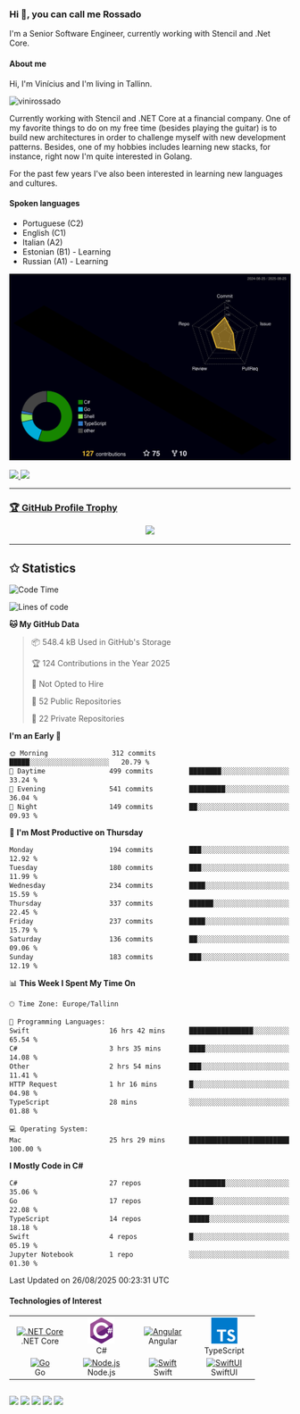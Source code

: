 ### Hi 👋, you can call me Rossado
I'm a Senior Software Engineer, currently working with Stencil and .Net Core.

#### About me
Hi, I'm Vinícius and I'm living in Tallinn.

<p align="left"> <img src="https://komarev.com/ghpvc/?username=vinirossado&label=Profile%20views&color=0e75b6&style=flat" alt="vinirossado" /> </p>

Currently working with Stencil and .NET Core at a financial company. One of my favorite things to do on my free time (besides playing the guitar) is to build new architectures in order to challenge myself with new development patterns. Besides, one of my hobbies includes learning new stacks, for instance, right now I'm quite interested in Golang.

For the past few years I've also been interested in learning new languages and cultures.

#### Spoken languages
- Portuguese (C2)
- English (C1)
- Italian (A2)
- Estonian (B1) - Learning
- Russian (A1) - Learning
  
![Status](./profile-3d-contrib/profile-night-rainbow.svg)

 <div>
  <a href="https://github.com/Vinirossado">
  <img height="180em" src="https://github-readme-stats.vercel.app/api?username=vinirossado&show_icons=true&theme=dracula&include_all_commits=true&count_private=true"/>
  <img height="180em" src="https://github-readme-stats.vercel.app/api/top-langs/?username=vinirossado&layout=compact&langs_count=7&theme=dracula"/>
</div>

--- 

### 🏆 GitHub Profile Trophy

<p align="center">
  <a
    href="https://github.com/ryo-ma/github-profile-trophy"
    title="repositório de troféus"
  >
    <img
      width="1000"
      src="https://github-profile-trophy.vercel.app/?username=vinirossado&column=7&theme=darkhub&no-frame=true&no-bg=true"
    />
  </a>
</p>

---

## ✩ Statistics
<!--START_SECTION:waka-->
![Code Time](http://img.shields.io/badge/Code%20Time-2%2C787%20hrs%2057%20mins-blue)

![Lines of code](https://img.shields.io/badge/From%20Hello%20World%20I%27ve%20Written-1.1%20million%20lines%20of%20code-blue)

**🐱 My GitHub Data** 

> 📦 548.4 kB Used in GitHub's Storage 
 > 
> 🏆 124 Contributions in the Year 2025
 > 
> 🚫 Not Opted to Hire
 > 
> 📜 52 Public Repositories 
 > 
> 🔑 22 Private Repositories 
 > 
**I'm an Early 🐤** 

```text
🌞 Morning                312 commits         █████░░░░░░░░░░░░░░░░░░░░   20.79 % 
🌆 Daytime                499 commits         ████████░░░░░░░░░░░░░░░░░   33.24 % 
🌃 Evening                541 commits         █████████░░░░░░░░░░░░░░░░   36.04 % 
🌙 Night                  149 commits         ██░░░░░░░░░░░░░░░░░░░░░░░   09.93 % 
```
📅 **I'm Most Productive on Thursday** 

```text
Monday                   194 commits         ███░░░░░░░░░░░░░░░░░░░░░░   12.92 % 
Tuesday                  180 commits         ███░░░░░░░░░░░░░░░░░░░░░░   11.99 % 
Wednesday                234 commits         ████░░░░░░░░░░░░░░░░░░░░░   15.59 % 
Thursday                 337 commits         ██████░░░░░░░░░░░░░░░░░░░   22.45 % 
Friday                   237 commits         ████░░░░░░░░░░░░░░░░░░░░░   15.79 % 
Saturday                 136 commits         ██░░░░░░░░░░░░░░░░░░░░░░░   09.06 % 
Sunday                   183 commits         ███░░░░░░░░░░░░░░░░░░░░░░   12.19 % 
```


📊 **This Week I Spent My Time On** 

```text
🕑︎ Time Zone: Europe/Tallinn

💬 Programming Languages: 
Swift                    16 hrs 42 mins      ████████████████░░░░░░░░░   65.54 % 
C#                       3 hrs 35 mins       ████░░░░░░░░░░░░░░░░░░░░░   14.08 % 
Other                    2 hrs 54 mins       ███░░░░░░░░░░░░░░░░░░░░░░   11.41 % 
HTTP Request             1 hr 16 mins        █░░░░░░░░░░░░░░░░░░░░░░░░   04.98 % 
TypeScript               28 mins             ░░░░░░░░░░░░░░░░░░░░░░░░░   01.88 % 

💻 Operating System: 
Mac                      25 hrs 29 mins      █████████████████████████   100.00 % 
```

**I Mostly Code in C#** 

```text
C#                       27 repos            █████████░░░░░░░░░░░░░░░░   35.06 % 
Go                       17 repos            ██████░░░░░░░░░░░░░░░░░░░   22.08 % 
TypeScript               14 repos            █████░░░░░░░░░░░░░░░░░░░░   18.18 % 
Swift                    4 repos             █░░░░░░░░░░░░░░░░░░░░░░░░   05.19 % 
Jupyter Notebook         1 repo              ░░░░░░░░░░░░░░░░░░░░░░░░░   01.30 % 
```




 Last Updated on 26/08/2025 00:23:31 UTC
<!--END_SECTION:waka-->

#### Technologies of Interest
<div align="center">
  <table>
    <tr>
      <td align="center" width="96">
        <a href="https://github.com/vinirossado?tab=repositories&q=&type=&language=c%23">
          <img src="https://cdn.jsdelivr.net/gh/devicons/devicon/icons/dotnetcore/dotnetcore-original.svg" width="48" height="48" alt=".NET Core" />
        </a>
        <br>.NET Core
      </td>
      <td align="center" width="96">
        <a href="https://github.com/vinirossado?tab=repositories&q=&type=&language=c%23">
          <img src="https://raw.githubusercontent.com/devicons/devicon/master/icons/csharp/csharp-original.svg" width="48" height="48" alt="C#" />
        </a>
        <br>C#
      </td>
      <td align="center" width="96">
        <a href="https://github.com/vinirossado?tab=repositories&q=&type=&language=typescript">
          <img src="https://user-images.githubusercontent.com/25344723/113509430-e438eb80-952b-11eb-9826-6c86e83473d8.png" width="48" height="48" alt="Angular" />
        </a>
        <br>Angular
      </td>
      <td align="center" width="96">
        <a href="https://github.com/vinirossado?tab=repositories&q=&type=&language=typescript">
          <img src="https://raw.githubusercontent.com/devicons/devicon/master/icons/typescript/typescript-plain.svg" width="48" height="48" alt="TypeScript" />
        </a>
        <br>TypeScript
      </td>
    </tr>
    <tr>
      <td align="center" width="96">
        <a href="https://github.com/vinirossado?tab=repositories&q=&type=&language=go">
          <img src="https://cdn.jsdelivr.net/gh/devicons/devicon/icons/go/go-original.svg" width="48" height="48" alt="Go" />
        </a>
        <br>Go
      </td>
      <td align="center" width="96">
        <a href="https://github.com/vinirossado?tab=repositories&q=&type=&language=javascript">
          <img src="https://user-images.githubusercontent.com/25344723/113509706-7f7e9080-952d-11eb-8b35-6a5bfd4cb0e2.png" width="48" height="48" alt="Node.js" />
        </a>
        <br>Node.js
      </td>
      <td align="center" width="96">
        <a href="https://github.com/vinirossado?tab=repositories&q=&type=&language=swift">
          <img src="https://cdn.jsdelivr.net/gh/devicons/devicon/icons/swift/swift-original.svg" width="48" height="48" alt="Swift" />
        </a>
        <br>Swift
      </td>
      <td align="center" width="96">
        <a href="https://github.com/vinirossado?tab=repositories&q=&type=&language=swift">
          <img src="https://developer.apple.com/assets/elements/icons/swiftui/swiftui-96x96_2x.png" width="48" height="48" alt="SwiftUI" />
        </a>
        <br>SwiftUI
      </td>
    </tr>
  </table>
</div>
  
  ##
 
<div> 
  <a href="https://instagram.com/vinirossado" target="_blank"><img src="https://img.shields.io/badge/-Instagram-%23E4405F?style=for-the-badge&logo=instagram&logoColor=white" target="_blank"></a>
 	<a href="https://www.twitch.tv/vrossado2" target="_blank"><img src="https://img.shields.io/badge/Twitch-9146FF?style=for-the-badge&logo=twitch&logoColor=white" target="_blank"></a>
  <a href = "mailto:vinirossado@gmail.com"><img src="https://img.shields.io/badge/-Gmail-%23333?style=for-the-badge&logo=gmail&logoColor=white" target="_blank"></a>
  <a href="https://www.linkedin.com/in/viniciusrossado/" target="_blank"><img src="https://img.shields.io/badge/-LinkedIn-%230077B5?style=for-the-badge&logo=linkedin&logoColor=white" target="_blank"></a> 
  <a href="https://vinirossado.github.io/" target="_blank"><img src="https://img.shields.io/badge/-Github-%230077B5?style=for-the-badge&logo=github&logoColor=white" target="_blank"></a> 
  
</div>

[angular_link]: https://github.com/vinirossado?tab=repositories&q=&type=&language=typescript
[golang_link]: https://github.com/vinirossado?tab=repositories&q=&type=&language=go
[nodejs_link]: https://github.com/vinirossado?tab=repositories&q=&type=&language=javascript
[csharp_link]: https://github.com/vinirossado?tab=repositories&q=&type=&language=c%23
[swift_link]: https://github.com/yourusername?tab=repositories&q=swift
[swiftui_link]: https://github.com/yourusername?tab=repositories&q=swiftui

